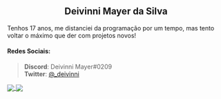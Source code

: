 <h2 align="center">Deivinni Mayer da Silva</h2>

Tenhos 17 anos, me distanciei da programação por um tempo, mas tento voltar o máximo que der com projetos novos!

#### Redes Sociais:
> **Discord**: Deivinni Mayer#0209<br>**Twitter**: <a href="https://twitter.com/_deivinni">@_deivinni</a>

<a href="https://github.com/deivinni">
  <img align="center" src="https://github-readme-stats.vercel.app/api?username=deivinni&show_icons=true&include_all_commits=true&hide=issues&hide_border=true&theme=buefy&locale=pt-br" />
</a>
<a href="https://github.com/deivinni">
  <img align="center" src="https://github-readme-stats.vercel.app/api/top-langs/?username=deivinni&locale=pt-br&hide_border=true&hide_title=true&theme=vue" />
</a>
